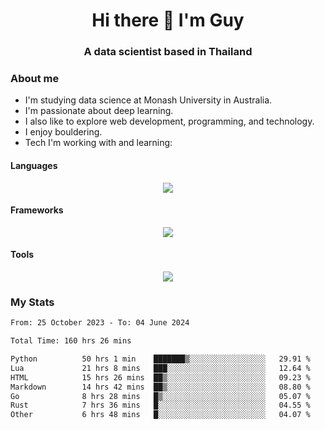 <h1 align="center">Hi there 👋 I'm Guy</h1>
<h3 align="center">A data scientist based in Thailand</h3>

### About me

- I'm studying data science at Monash University in Australia.
- I'm passionate about deep learning.
- I also like to explore web development, programming, and technology.
- I enjoy bouldering.
- Tech I'm working with and learning:

#### Languages

<div align="center">
    <img src="https://skillicons.dev/icons?i=py,ts,js,html,css,rust,go" />
</div>

#### Frameworks

<div align="center">
    <img src="https://skillicons.dev/icons?i=pytorch,tensorflow,fastapi,react" /><br>
</div>

#### Tools

<div align="center">
    <img src="https://skillicons.dev/icons?i=postgres,redis,docker" /><br>
</div>

### My Stats

<!--START_SECTION:waka-->

```txt
From: 25 October 2023 - To: 04 June 2024

Total Time: 160 hrs 26 mins

Python          50 hrs 1 min    ███████▒░░░░░░░░░░░░░░░░░   29.91 %
Lua             21 hrs 8 mins   ███░░░░░░░░░░░░░░░░░░░░░░   12.64 %
HTML            15 hrs 26 mins  ██▒░░░░░░░░░░░░░░░░░░░░░░   09.23 %
Markdown        14 hrs 42 mins  ██▒░░░░░░░░░░░░░░░░░░░░░░   08.80 %
Go              8 hrs 28 mins   █▒░░░░░░░░░░░░░░░░░░░░░░░   05.07 %
Rust            7 hrs 36 mins   █░░░░░░░░░░░░░░░░░░░░░░░░   04.55 %
Other           6 hrs 48 mins   █░░░░░░░░░░░░░░░░░░░░░░░░   04.07 %
```

<!--END_SECTION:waka-->

